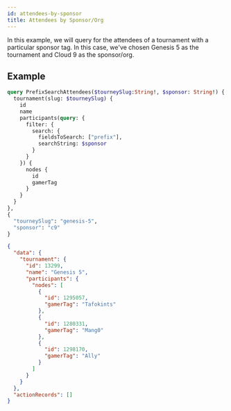 ```yaml
---
id: attendees-by-sponsor
title: Attendees by Sponsor/Org
---
```


In this example, we will query for the attendees of a tournament with a particular sponsor tag.
In this case, we've chosen Genesis 5 as the tournament and Cloud 9 as the sponsor/org.

## Example

<!--DOCUSAURUS_CODE_TABS-->

<!--Request-->

```graphql
query PrefixSearchAttendees($tourneySlug:String!, $sponsor: String!) {
  tournament(slug: $tourneySlug) {
    id
    name
    participants(query: {
      filter: {
        search: {
          fieldsToSearch: ["prefix"],
          searchString: $sponsor
        }
      }
    }) {
      nodes {
        id
        gamerTag
      }
    }
  }
},
{
  "tourneySlug": "genesis-5",
  "sponsor": "c9"
}
```

<!--Response-->

```json
{
  "data": {
    "tournament": {
      "id": 13299,
      "name": "Genesis 5",
      "participants": {
        "nodes": [
          {
            "id": 1295057,
            "gamerTag": "Tafokints"
          },
          {
            "id": 1280331,
            "gamerTag": "Mang0"
          },
          {
            "id": 1298170,
            "gamerTag": "Ally"
          }
        ]
      }
    }
  },
  "actionRecords": []
}
```

<!--END_DOCUSAURUS_CODE_TABS-->
